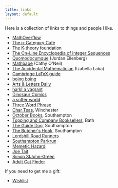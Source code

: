 ```yaml
---
title: links
layout: default
---
```


Here is a collection of links to things and people I like.

* [MathOverflow](http://mathoverflow.net)
* [The n-Category Caf&eacute;](https://golem.ph.utexas.edu/category/)
* [The K-theory foundation](http://www.ktheoryfoundation.org/)
* [The On-Line Encyclopedia of Integer Sequences](https://oeis.org/)
* [Quomodocumque](https://quomodocumque.wordpress.com/) (Jordan Ellenberg)
* [Mathbabe](http://mathbabe.org/) (Cathy O'Neil)
* [The Accidental Mathematician](https://ilaba.wordpress.com/) (Izabella Laba)
* [Cambridge LaTeX guide](http://www-h.eng.cam.ac.uk/help/tpl/textprocessing/)
* [boing boing](http://boingboing.net/)
* [Arts & Letters Daily](http://www.aldaily.com/)
* [hark! a vagrant](http://www.harkavagrant.com/)
* [Dinosaur Comics](http://www.qwantz.com/index.php)
* [a softer world](http://www.asofterworld.com/)
* [Three Word Phrase](http://threewordphrase.com/)
* [Char Teas](http://www.charteas.com/), Winchester
* [October Books](http://www.octoberbooks.org/), Southampton  
* [Topping and Company Booksellers](http://www.toppingbooks.co.uk/), Bath
* [The Guide Dog](http://www.theguidedogsouthampton.co.uk/), Southampton
* [The Butcher's Hook](https://www.facebook.com/TheButchersHook), Southampton  
* [Lordshill Road Runners](http://www.lordshillroadrunners.org.uk/)
* [Southampton Parkrun](http://www.parkrun.org.uk/southampton/)
* [Memetic Hazard](http://memetichazard.co.uk/)
* [Joe Tait](http://www.joetait.net/)
* [Simon StJohn-Green](http://www.simonstjg.org/)
* [Adult Cat Finder](http://adultcatfinder.com/)

If you need to get me a gift:

* [Wishlist](../books/wishlist)
